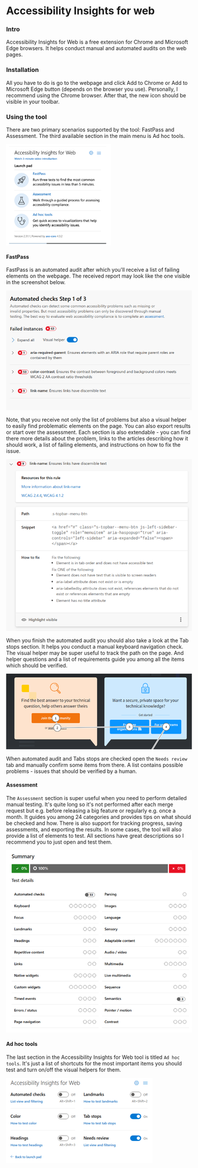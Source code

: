 # Accessibility Insights for web

### Intro

Accessibility Insights for Web is a free extension for Chrome and Microsoft Edge browsers. It helps conduct manual and automated audits on the web pages.

### Installation

All you have to do is go to the webpage and click Add to Chrome or Add to Microsoft Edge button (depends on the browser you use). Personally, I recommend using the Chrome browser. After that, the new icon should be visible in your toolbar.&#x20;

### Using the tool

There are two primary scenarios supported by the tool: FastPass and Assessment. The third available section in the main menu is Ad hoc tools.

![Accessibility Insights for Web tool with visible 3 sections - FastPass, Assessment, and Ad hoc tools.](../../.gitbook/assets/image.png)

#### **FastPass**

FastPass is an automated audit after which you'll receive a list of failing elements on the webpage. The received report may look like the one visible in the screenshot below.

![An example report from Accessibiliy Insight for Web Tool.](<../../.gitbook/assets/image (8).png>)

Note, that you receive not only the list of problems but also a visual helper to easily find problematic elements on the page. You can also export results or start over the assessment. Each section is also extendable - you can find there more details about the problem, links to the articles describing how it should work, a list of failing elements, and instructions on how to fix the issue.&#x20;

![An example of failed test in report.](<../../.gitbook/assets/image (9).png>)

When you finish the automated audit you should also take a look at the Tab stops section. It helps you conduct a manual keyboard navigation check. The visual helper may be super useful to track the path on the page. And helper questions and a list of requirements guide you among all the items which should be verified.

![Conducting tab review on the StackOverflow webpage with visual helper turned on.](<../../.gitbook/assets/image (7).png>)

When automated audit and Tabs stops are checked open the `Needs review` tab and manually confirm some items from there. A list contains possible problems - issues that should be verified by a human.

#### Assessment

The `Assessment` section is super useful when you need to perform detailed manual testing. It's quite long so it's not performed after each merge request but e.g. before releasing a big feature or regularly e.g. once a month. It guides you among 24 categories and provides tips on what should be checked and how. There is also support for tracking progress, saving assessments, and exporting the results. In some cases, the tool will also provide a list of elements to test. All sections have great descriptions so I recommend you to just open and test them.

![Assesment checklist from the tool.](<../../.gitbook/assets/image (3) (1).png>)

#### Ad hoc tools

The last section in the Accessibility Insights for Web tool is titled `Ad hoc tools`.  It's just a list of shortcuts for the most important items you should test and turn on/off the visual helpers for them.&#x20;

![Ad hoc section from the tool.](<../../.gitbook/assets/image (6).png>)





&#x20;













